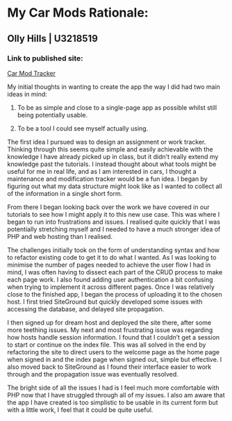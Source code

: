 # My Car Mods Rationale:

## Olly Hills | U3218519

### Link to published site:
[Car Mod Tracker](http://ollyh.sgedu.site/)

My initial thoughts in wanting to create the app the way I did had two main ideas in mind:

1. To be as simple and close to a single-page app as possible whilst still being potentially usable. 

2. To be a tool I could see myself actually using.

The first idea I pursued was to design an assignment or work tracker. Thinking through this seems quite simple and easily achievable with the knowledge I have already picked up in class, but it didn’t really extend my knowledge past the tutorials. I instead thought about what tools might be useful for me in real life, and as I am interested in cars, I thought a maintenance and modification tracker would be a fun idea.
I began by figuring out what my data structure might look like as I wanted to collect all of the information in a single short form.

From there I began looking back over the work we have covered in our tutorials to see how I might apply it to this new use case. This was where I began to run into frustrations and issues. I realised quite quickly that I was potentially stretching myself and I needed to have a much stronger idea of PHP and web hosting than I realised. 

The challenges initially took on the form of understanding syntax and how to refactor existing code to get it to do what I wanted. As I was looking to minimise the number of pages needed to achieve the user flow I had in mind, I was often having to dissect each part of the CRUD process to make each page work. I also found adding user authentication a bit confusing when trying to implement it across different pages. 
Once I was relatively close to the finished app, I began the process of uploading it to the chosen host. I first tried SiteGround but quickly developed some issues with accessing the database, and delayed site propagation. 

I then signed up for dream host and deployed the site there, after some more teething issues. 
My next and most frustrating issue was regarding how hosts handle session information. I found that I couldn’t get a session to start or continue on the index file. This was all solved in the end by refactoring the site to direct users to the welcome page as the home page when signed in and the index page when signed out, simple but effective. I also moved back to SiteGround as I found their interface easier to work through and the propagation issue was eventually resolved.

The bright side of all the issues I had is I feel much more comfortable with PHP now that I have struggled through all of my issues. I also am aware that the app I have created is too simplistic to be usable in its current form but with a little work, I feel that it could be quite useful.